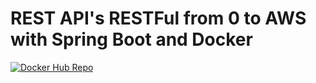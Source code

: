# REST API's RESTFul from 0 to AWS with Spring Boot and Docker
[![Docker Hub Repo](https://img.shields.io/docker/pulls/fabiosousa206/rest-with-spring-boot-erudio.svg)](https://hub.docker.com/repository/docker/fabiosousa206/rest-with-spring-boot-erudio)
